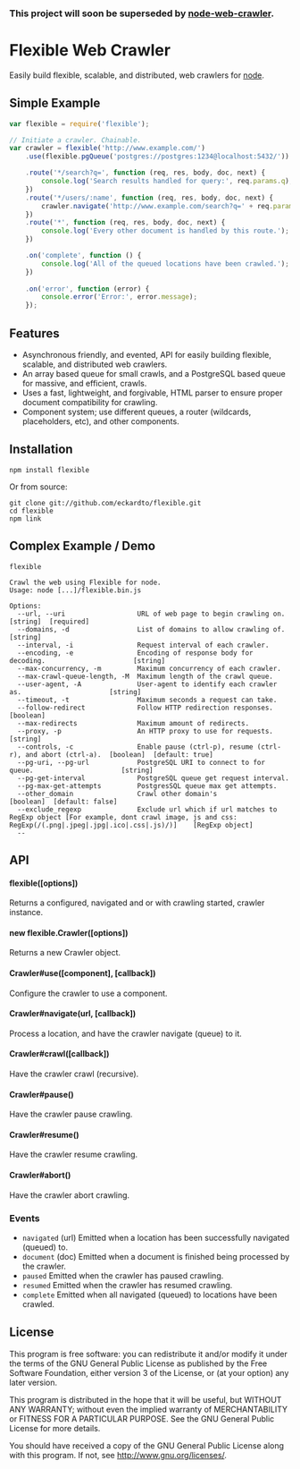 ### This project will soon be superseded by [node-web-crawler](https://github.com/eckardto/node-web-crawler).

Flexible Web Crawler
====================

Easily build flexible, scalable, and distributed, web crawlers for [node](http://nodejs.org).

## Simple Example

```javascript
var flexible = require('flexible');

// Initiate a crawler. Chainable.
var crawler = flexible('http://www.example.com/')
    .use(flexible.pgQueue('postgres://postgres:1234@localhost:5432/'))

    .route('*/search?q=', function (req, res, body, doc, next) {
        console.log('Search results handled for query:', req.params.q);
    })
    .route('*/users/:name', function (req, res, body, doc, next) {
        crawler.navigate('http://www.example.com/search?q=' + req.params.name);
    })
    .route('*', function (req, res, body, doc, next) {
        console.log('Every other document is handled by this route.');
    })

    .on('complete', function () {
        console.log('All of the queued locations have been crawled.');
    })
    
    .on('error', function (error) {
        console.error('Error:', error.message);
    });
```

## Features
* Asynchronous friendly, and evented, API for easily building flexible, scalable, and distributed web crawlers.
* An array based queue for small crawls, and a PostgreSQL based queue for massive, and efficient, crawls.
* Uses a fast, lightweight, and forgivable, HTML parser to ensure proper document compatibility for crawling.
* Component system; use different queues, a router (wildcards, placeholders, etc), and other components.

## Installation

```
npm install flexible
```

Or from source:

```
git clone git://github.com/eckardto/flexible.git 
cd flexible
npm link
```

## Complex Example / Demo

```
flexible 

Crawl the web using Flexible for node.
Usage: node [...]/flexible.bin.js

Options:
  --url, --uri                  URL of web page to begin crawling on.                        [string]  [required]
  --domains, -d                 List of domains to allow crawling of.                        [string]
  --interval, -i                Request interval of each crawler.                          
  --encoding, -e                Encoding of response body for decoding.                      [string]
  --max-concurrency, -m         Maximum concurrency of each crawler.                       
  --max-crawl-queue-length, -M  Maximum length of the crawl queue.                         
  --user-agent, -A              User-agent to identify each crawler as.                      [string]
  --timeout, -t                 Maximum seconds a request can take.                        
  --follow-redirect             Follow HTTP redirection responses.                           [boolean]
  --max-redirects               Maximum amount of redirects.                               
  --proxy, -p                   An HTTP proxy to use for requests.                           [string]
  --controls, -c                Enable pause (ctrl-p), resume (ctrl-r), and abort (ctrl-a).  [boolean]  [default: true]
  --pg-uri, --pg-url            PostgreSQL URI to connect to for queue.                      [string]
  --pg-get-interval             PostgreSQL queue get request interval.                     
  --pg-max-get-attempts         PostgresSQL queue max get attempts.
  --other_domain                Crawl other domain's                                         [boolean]  [default: false]
  --exclude_regexp              Exclude url which if url matches to RegExp object [For example, dont crawl image, js and css: RegExp(/(.png|.jpeg|.jpg|.ico|.css|.js)/)]    [RegExp object]
  --
```

## API

#### flexible([options])
Returns a configured, navigated and or with crawling started, crawler instance.

#### new flexible.Crawler([options])
Returns a new Crawler object.

#### Crawler#use([component], [callback])
Configure the crawler to use a component.

#### Crawler#navigate(url, [callback])
Process a location, and have the crawler navigate (queue) to it.

#### Crawler#crawl([callback])
Have the crawler crawl (recursive).

#### Crawler#pause()
Have the crawler pause crawling.

#### Crawler#resume()
Have the crawler resume crawling.

#### Crawler#abort()
Have the crawler abort crawling.

### Events

* `navigated` (url)
Emitted when a location has been successfully navigated (queued) to.
* `document` (doc)
Emitted when a document is finished being processed by the crawler.
* `paused`
Emitted when the crawler has paused crawling.
* `resumed`
Emitted when the crawler has resumed crawling.
* `complete`
Emitted when all navigated (queued) to locations have been crawled.

## License
This program is free software: you can redistribute it and/or modify
it under the terms of the GNU General Public License as published by
the Free Software Foundation, either version 3 of the License, or
(at your option) any later version.

This program is distributed in the hope that it will be useful,
but WITHOUT ANY WARRANTY; without even the implied warranty of
MERCHANTABILITY or FITNESS FOR A PARTICULAR PURPOSE.  See the
GNU General Public License for more details.

You should have received a copy of the GNU General Public License
along with this program.  If not, see <http://www.gnu.org/licenses/>.
